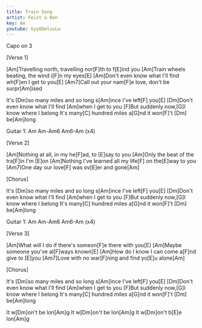 ```yaml
---
title: Train Song   
artist: Feist & Ben
key: Am
youtube: GyyOQmlvuLw
---
```


Capo on 3 

[Verse 1]

[Am]Travelling north, travelling nor[F]th to f[E]ind you
[Am]Train wheels beating, the wind i[F]n my eyes[E]
[Am]Don't even know what I'll find wh[F]en I get to you[E]
[Am7]Call out your nam[F]e love, don't be surpr[Am]ised

It's [Dm]so many miles and so long s[Am]ince I've left[F] you[E]
[Dm]Don't even know what I'll find [Am]when I get to you
[F]But suddenly now,[G]I know where I belong
It's many[C] hundred miles a[G]nd it won[F]'t      [Dm]       be[Am]long


Guitar 1: Am
Am-Am6 Am6-Am (x4)


[Verse 2]

[Am]Nothing at all, in my he[F]ad, to [E]say to you
[Am]Only the beat of the tra[F]in I'm [E]on
[Am]Nothing I've learned all my life[F] on the[E]way to you
[Am7]One day our love[F] was ov[E]er and gone[Am]


[Chorus]

It's [Dm]so many miles and so long s[Am]ince I've left[F] you[E]
[Dm]Don't even know what I'll find [Am]when I get to you
[F]But suddenly now,[G]I know where I belong
It's many[C] hundred miles a[G]nd it won[F]'t      [Dm]       be[Am]long

Guitar 1: Am
Am-Am6 Am6-Am (x4)


[Verse 3]

[Am]What will I do if there's someon[F]e there with you[E]
[Am]Maybe someone you've al[F]ways known[E]
[Am]How do I know I can come a[F]nd give to [E]you
[Am7]Love with no war[F]ning and find yo[E]u alone[Am]


[Chorus]

It's [Dm]so many miles and so long s[Am]ince I've left[F] you[E]
[Dm]Don't even know what I'll find [Am]when I get to you
[F]But suddenly now,[G]I know where I belong
It's many[C] hundred miles a[G]nd it won[F]'t      [Dm]       be[Am]long

It w[Dm]on't be lon[Am]g
It w[Dm]on't be lon[Am]g
It w[Dm]on't b[E]e lon[Am]g
